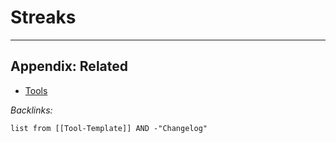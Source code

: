 # Streaks

---

## Appendix: Related

* [Tools](../Tools.md)

*Backlinks:*

````dataview
list from [[Tool-Template]] AND -"Changelog"
````
